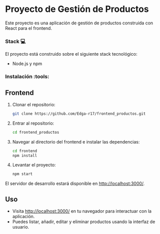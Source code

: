 # Proyecto de Gestión de Productos

Este proyecto es una aplicación de gestión de productos construida con React para el frontend.

### Stack :computer:

El proyecto está construido sobre el siguiente stack tecnológico:

- Node.js y npm

### Instalación :tools:

## Frontend

1. Clonar el repositorio:
    ```bash
    git clone https://github.com/Edga-r17/frontend_productos.git
    ```

2. Entrar al repositorio:
    ```bash
    cd frontend_productos
    ```

3. Navegar al directorio del frontend e instalar las dependencias:
    ```bash
    cd frontend
    npm install
    ```

4. Levantar el proyecto:
    ```bash
    npm start
    ```

El servidor de desarrollo estará disponible en [http://localhost:3000/](http://localhost:3000/).

## Uso

- Visita [http://localhost:3000/](http://localhost:3000/) en tu navegador para interactuar con la aplicación.
- Puedes listar, añadir, editar y eliminar productos usando la interfaz de usuario.


 